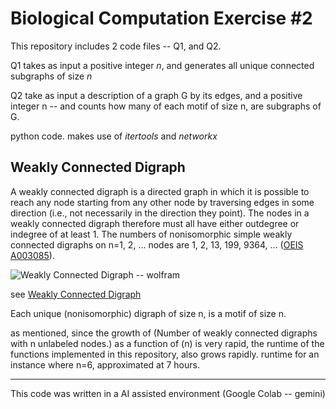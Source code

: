 
# Biological Computation  Exercise #2

This repository includes 2 code files -- Q1, and Q2. 

Q1 takes as input a positive integer *n*, and generates all unique connected subgraphs of size *n*

Q2 take as input a description of a graph G by its edges, and a positive integer n -- and counts how many of each motif of size n, are subgraphs of G. 
        
python code. makes use of *itertools* and *networkx* 

## Weakly Connected Digraph


A weakly connected digraph is a directed graph in which it is possible to reach any node starting from any other node by traversing edges in some direction (i.e., not necessarily in the direction they point). The nodes in a weakly connected digraph therefore must all have either outdegree or indegree of at least 1. The numbers of nonisomorphic simple weakly connected digraphs on n=1, 2, ... nodes are 1, 2, 13, 199, 9364, ... ([OEIS A003085](https://oeis.org/A003085)).

![Weakly Connected Digraph -- wolfram ](https://mathworld.wolfram.com/images/eps-svg/WeaklyConnectedDigraphs_700.svg)

see [Weakly Connected Digraph](https://mathworld.wolfram.com/WeaklyConnectedDigraph.html)

Each unique (nonisomorphic) digraph of size n, is a motif of size n. 

as mentioned, since the growth of (Number of weakly connected digraphs with n unlabeled nodes.) as a function of (n) is very rapid, the runtime of the functions implemented in this repository, also grows rapidly. runtime for an instance where n=6, approximated at 7 hours. 

-----
This code was written in a AI assisted environment (Google Colab -- gemini)
